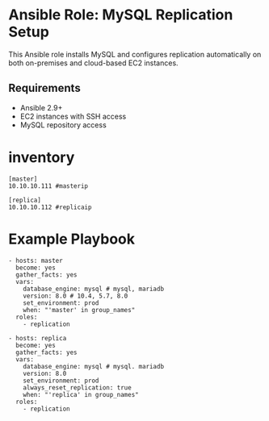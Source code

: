 # Ansible Role: MySQL Replication Setup

This Ansible role installs MySQL and configures replication automatically on both on-premises and cloud-based EC2 instances.

## Requirements

- Ansible 2.9+
- EC2 instances with SSH access
- MySQL repository access

# inventory
~~~
[master]
10.10.10.111 #masterip

[replica]
10.10.10.112 #replicaip
~~~

# Example Playbook
~~~
- hosts: master
  become: yes
  gather_facts: yes
  vars:
    database_engine: mysql # mysql, mariadb
    version: 8.0 # 10.4, 5.7, 8.0
    set_environment: prod
    when: "'master' in group_names"
  roles:
    - replication

- hosts: replica
  become: yes
  gather_facts: yes
  vars:
    database_engine: mysql # mysql. mariadb
    version: 8.0
    set_environment: prod
    always_reset_replication: true
    when: "'replica' in group_names"
  roles:
    - replication
~~~
